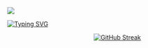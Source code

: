 <img src= "https://capsule-render.vercel.app/api?type=waving&height=150&color=gradient"/>


[![Typing SVG](https://readme-typing-svg.herokuapp.com?font=Inter&size=50&duration=2000&pause=700&color=07F7B4&center=true&vCenter=true&width=800&height=67&lines=Ola!;Eu+sou+o+Edu;Sou+um+programador+;C%23%2CVB%2CHTML+e+CSS)](https://git.io/typing-svg)


<div align="center">
  
[![GitHub Streak](https://github-readme-streak-stats.herokuapp.com?user=carolbarbosa101&theme=violet-dark&locale=pt_BR&date_format=n%2Fj%5B%2FY%5D&card_width=900)](https://git.io/streak-stats)

</div>
